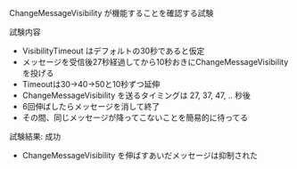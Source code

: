 ChangeMessageVisibility が機能することを確認する試験

試験内容

* VisibilityTimeout はデフォルトの30秒であると仮定
* メッセージを受信後27秒経過してから10秒おきにChangeMessageVisibilityを投げる
* Timeoutは30→40→50と10秒ずつ延伸
* ChangeMessageVisibility を送るタイミングは 27, 37, 47, .. 秒後
* 6回伸ばしたらメッセージを消して終了
* その間、同じメッセージが降ってこないことを簡易的に待ってる

試験結果: 成功

* ChangeMessageVisibility を伸ばすあいだメッセージは抑制された
